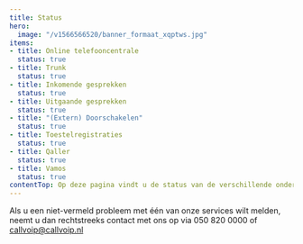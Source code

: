 ```yaml
---
title: Status
hero:
  image: "/v1566566520/banner_formaat_xqptws.jpg"
items:
- title: Online telefooncentrale
  status: true
- title: Trunk
  status: true
- title: Inkomende gesprekken
  status: true
- title: Uitgaande gesprekken
  status: true
- title: "(Extern) Doorschakelen"
  status: true
- title: Toestelregistraties
  status: true
- title: Qaller
  status: true
- title: Vamos
  status: true
contentTop: Op deze pagina vindt u de status van de verschillende onderdelen van Simmpl, de online telefooncentrale van Callvoip, inclusief onderhoudsmeldingen en incidenten.
---
```

Als u een niet-vermeld probleem met één van onze services wilt melden, neemt u dan rechtstreeks contact met ons op via 050 820 0000 of callvoip@callvoip.nl
